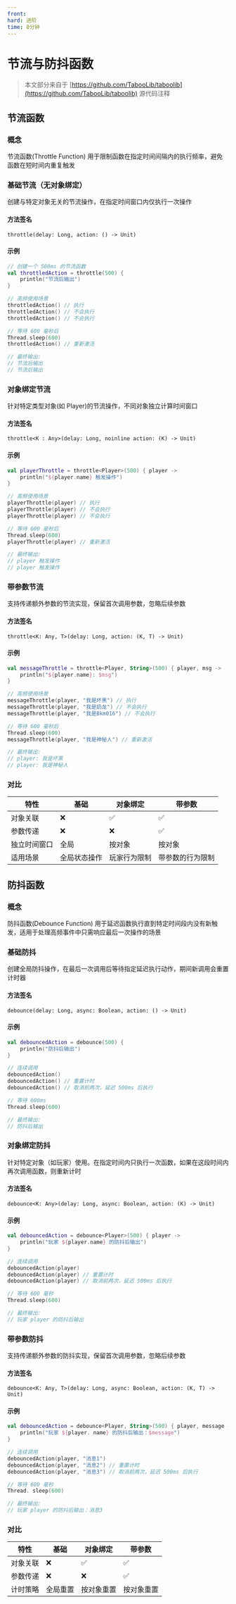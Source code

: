 ```yaml
---
front:
hard: 进阶
time: 8分钟
---
```



# 节流与防抖函数

> 本文部分来自于 [https://github.com/TabooLib/taboolib](https://github.com/TabooLib/taboolib) 源代码注释
## 节流函数
### 概念
节流函数(Throttle Function) 用于限制函数在指定时间间隔内的执行频率，避免函数在短时间内重复触发

### 基础节流（无对象绑定）
创建与特定对象无关的节流操作，在指定时间窗口内仅执行一次操作
#### 方法签名
`throttle(delay: Long, action: () -> Unit)`
#### 示例
```kotlin
// 创建一个 500ms 的节流函数
val throttledAction = throttle(500) {
    println("节流后输出")
}

// 高频使用场景
throttledAction() // 执行
throttledAction() // 不会执行
throttledAction() // 不会执行

// 等待 600 毫秒后
Thread.sleep(600)
throttledAction() // 重新激活

// 最终输出:
// 节流后输出
// 节流后输出
```

### 对象绑定节流
针对特定类型对象(如 Player)的节流操作，不同对象独立计算时间窗口  
#### 方法签名
`throttle<K : Any>(delay: Long, noinline action: (K) -> Unit)`
#### 示例
```kotlin
val playerThrottle = throttle<Player>(500) { player ->
    println("${player.name} 触发操作")
}

// 高频使用场景
playerThrottle(player) // 执行
playerThrottle(player) // 不会执行
playerThrottle(player) // 不会执行

// 等待 600 毫秒后
Thread.sleep(600)
playerThrottle(player) // 重新激活

// 最终输出:
// player 触发操作
// player 触发操作
```

### 带参数节流
支持传递额外参数的节流实现，保留首次调用参数，忽略后续参数

#### 方法签名
`throttle<K: Any, T>(delay: Long, action: (K, T) -> Unit)`

#### 示例
```kotlin
val messageThrottle = throttle<Player, String>(500) { player, msg ->
    println("${player.name}: $msg")
}

// 高频使用场景
messageThrottle(player, "我是坏黑") // 执行
messageThrottle(player, "我是奶龙") // 不会执行
messageThrottle(player, "我是Bkm016") // 不会执行

// 等待 600 毫秒后
Thread.sleep(600)
messageThrottle(player, "我是神秘人") // 重新激活

// 最终输出:
// player: 我是坏黑
// player: 我是神秘人
```

### 对比

| 特性 | 基础 | 对象绑定 | 带参数 |
| --- |----|--- |--- |
|对象关联|❌|✅|✅|
|参数传递|❌|❌|✅|
|独立时间窗口|全局|按对象|按对象|
|适用场景|全局状态操作|玩家行为限制|带参数的行为限制|


## 防抖函数
### 概念
防抖函数(Debounce Function) 用于延迟函数执行直到特定时间段内没有新触发，适用于处理高频事件中只需响应最后一次操作的场景

### 基础防抖
创建全局防抖操作，在最后一次调用后等待指定延迟执行动作，期间新调用会重置计时器

#### 方法签名
`debounce(delay: Long, async: Boolean, action: () -> Unit)`
#### 示例

```kotlin
val debouncedAction = debounce(500) {
    println("防抖后输出")
}

// 连续调用
debouncedAction()
debouncedAction() // 重置计时
debouncedAction() // 取消前两次，延迟 500ms 后执行

// 等待 600ms
Thread.sleep(600)

// 最终输出:
// 防抖后输出
```

### 对象绑定防抖
针对特定对象（如玩家）使用。在指定时间内只执行一次函数，如果在这段时间内再次调用函数，则重新计时
#### 方法签名
`debounce<K: Any>(delay: Long, async: Boolean, action: (K) -> Unit)`

#### 示例
```kotlin
val debouncedAction = debounce<Player>(500) { player ->
    println("玩家 ${player.name} 的防抖后输出")
}

// 连续调用
debouncedAction(player)
debouncedAction(player) // 重置计时
debouncedAction(player) // 取消前两次，延迟 500ms 后执行

// 等待 600 毫秒
Thread.sleep(600)

// 最终输出:
// 玩家 player 的防抖后输出
```

### 带参数防抖
支持传递额外参数的防抖实现，保留首次调用参数，忽略后续参数
#### 方法签名
`debounce<K: Any, T>(delay: Long, async: Boolean, action: (K, T) -> Unit)`
#### 示例
```kotlin
val debouncedAction = debounce<Player, String>(500) { player, message ->
    println("玩家 ${player. name} 的防抖后输出：$message") 
}  

// 连续调用
debouncedAction(player, "消息1")
debouncedAction(player, "消息2") // 重置计时
debouncedAction(player, "消息3") // 取消前两次，延迟 500ms 后执行

// 等待 600 毫秒
Thread. sleep(600)  

// 最终输出:
// 玩家 player 的防抖后输出：消息3
```
### 对比

| 特性   | 基础 | 对象绑定 | 带参数 |
|------|----|--- |--- |
| 对象关联 |❌|✅|✅|
| 参数传递 |❌|❌|✅|
| 计时策略 |全局重置|按对象重置|按对象重置|
